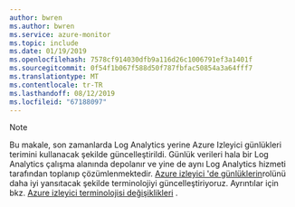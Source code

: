 ```yaml
---
author: bwren
ms.author: bwren
ms.service: azure-monitor
ms.topic: include
ms.date: 01/19/2019
ms.openlocfilehash: 7578cf914030dfb9a116d26c1006791ef3a1401f
ms.sourcegitcommit: 0f54f1b067f588d50f787fbfac50854a3a64fff7
ms.translationtype: MT
ms.contentlocale: tr-TR
ms.lasthandoff: 08/12/2019
ms.locfileid: "67188097"
---
```

>[!NOTE]
> Bu makale, son zamanlarda Log Analytics yerine Azure Izleyici günlükleri terimini kullanacak şekilde güncelleştirildi. Günlük verileri hala bir Log Analytics çalışma alanında depolanır ve yine de aynı Log Analytics hizmeti tarafından toplanıp çözümlenmektedir. [Azure izleyici 'de günlüklerin](../articles/azure-monitor/platform/data-platform-logs.md)rolünü daha iyi yansıtacak şekilde terminolojiyi güncelleştiriyoruz. Ayrıntılar için bkz. [Azure izleyici terminolojisi değişiklikleri](../articles/azure-monitor/azure-monitor-rebrand.md) .
